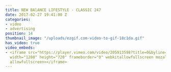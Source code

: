 ```yaml
---
title: NEW BAlANCE LIFESTYLE - CLASSIC 247
date: 2017-02-27 19:41:00 Z
categories:
- video
- advertising
position: 14
thumbnail_image: "/uploads/ezgif.com-video-to-gif-18c1da.gif"
has_video: true
video_embeds:
- <iframe src="https://player.vimeo.com/video/205913598?title=0&byline=0&portrait=0"
  width="1280" height="720" frameborder="0" webkitallowfullscreen mozallowfullscreen
  allowfullscreen></iframe>
---
```


